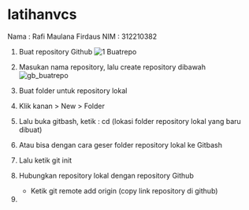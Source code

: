 # latihanvcs
Nama : Rafi Maulana Firdaus
NIM : 312210382

1. Buat repository Github
![1  Buatrepo](https://user-images.githubusercontent.com/115614668/196429955-16da0e02-11f7-4eda-bbb9-1f276dcbc066.png)

2. Masukan nama repository, lalu create repository dibawah
![gb_buatrepo](https://user-images.githubusercontent.com/115614668/196426162-e8ff2a20-1dbc-4705-ba6a-72843e7c2bad.png)

3. Buat folder untuk repository lokal

4. Klik kanan > New > Folder

5. Lalu buka gitbash, ketik : cd (lokasi folder repository lokal yang baru dibuat)

6. Atau bisa dengan cara geser folder repository lokal ke Gitbash

7. Lalu ketik git init

8. Hubungkan repository lokal dengan repository Github
    - Ketik git remote add origin (copy link repository di github)

9.  

